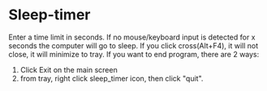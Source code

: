 # Sleep-timer
Enter a time limit in seconds.
If no mouse/keyboard input is detected for x seconds the computer will go to sleep.
If you click cross(Alt+F4), it will not close, it will minimize to tray.
If you want to end program, there are 2 ways:
  1. Click Exit on the main screen
  2. from tray, right click sleep_timer icon, then click "quit".
